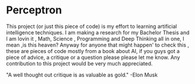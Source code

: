 # Perceptron

This project (or just this piece of code) is my effort to learning artificial intelligence techniques. I am making a research for my 
Bachelor Thesis and I am lovin it , Math, Science , Programming and Deep Thinking all in one, I mean ,is this heaven?
Anyway for anyone that might happen' to check this , these are pieces of code mostly from a book about AI, if you guys got a piece of
advice, a critique or a question please please let me know. Any contribution to this project would be very much appreciated.

"A well thought out critique is as valuable as gold." -Elon Musk
